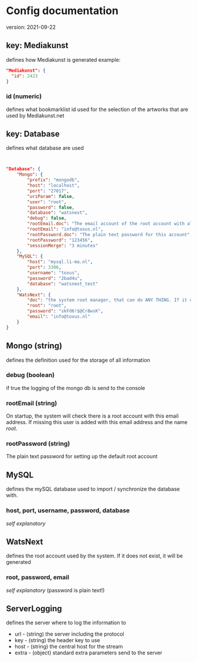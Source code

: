 # Config documentation
version: 2021-09-22

## key: Mediakunst
defines how Mediakunst is generated
example:

```json
"Mediakunst": {  
  "id": 2423  
}

```
### id (numeric)
defines what bookmarklist id used for the selection of the artworks that are used by Mediakunst.net


## key: Database
defines what database are used
```json


"Database": {
    "Mongo": {
        "prefix": "mongodb",
        "host": "localhost",
        "port": "27017",
        "uriParam": false,
        "user": "root",
        "password": false,
        "database": "watsnext",        
        "debug": false,
        "rootEmail.doc": "The email account of the root account with all access",
        "rootEmail": "info@toxus.nl",
        "rootPassword.doc": "The plain text password for this account",
        "rootPassword": "123456",
        "sessionMerge": "3 minutes"
    },
    "MySQL": {
        "host": "mysql.li-ma.nl",
        "port": 3306,
        "username": "toxus",
        "password": "2bad4u",
        "database": "watsnext_test"
    },
    "WatsNext": {
        "doc": "the system root manager, that can do ANY THING. If it does not exist, its created",
        "root": "root",
        "password": "skFd6!$@Cr8wsK",
        "email": "info@toxus.nl"
    }
}
```

## Mongo (string)
defines the definition used for the storage of all information

### debug (boolean)
if true the logging of the mongo db is send to the console

### rootEmail (string)
On startup, the system will check there is a root account with this email address. If missing this user is added with
this email address and the name *root*.

### rootPassword (string)
The plain text password for setting up the default root account

## MySQL
defines the mySQL database used to import / synchronize the database with.

### host, port, username, password, database
*self explanatory*

## WatsNext
defines the root account used by the system. If it does not exist, it will be generated

### root, password, email
*self explanatory* (password is plain text!)

## ServerLogging
defines the server where to log the information to
* url - (string) the server including the protocol
* key - (string) the header key to use
* host - (string) the central host for the stream
* extra - (object) standard extra parameters send to the server
